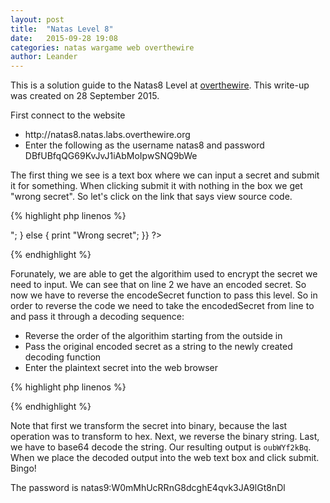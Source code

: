 ```yaml
---
layout: post
title:  "Natas Level 8"
date:   2015-09-28 19:08
categories: natas wargame web overthewire
author: Leander
---
```

This is a solution guide to the Natas8 Level at [overthewire](http://natas8.natas.labs.overthewire.org). This write-up was created on 28 September 2015.

First connect to the website
<ul><li>http://natas8.natas.labs.overthewire.org</li>
<li>Enter the following as the username natas8 and password DBfUBfqQG69KvJvJ1iAbMoIpwSNQ9bWe</li></ul>

The first thing we see is a text box where we can input a secret and submit it for something. When clicking submit it with nothing in the box we get "wrong secret". So let's click on the link that says view source code.

{% highlight php linenos %}
<?php
$encodedSecret = "3d3d516343746d4d6d6c315669563362";
 
function encodeSecret($secret) {
    return bin2hex(strrev(base64_encode($secret)));
}
 
if(array_key_exists("submit", $_POST)) {
    if(encodeSecret($_POST['secret']) == $encodedSecret) {
     print "Access granted. The password for natas9 is <censored>";
    } 
    else {
     print "Wrong secret";
    }}
?>
{% endhighlight %}

Forunately, we are able to get the algorithim used to encrypt the secret we need to input. We can see that on line 2 we have an encoded secret. So now we have to reverse the encodeSecret function to pass this level. So in order to reverse the code we need to take the encodedSecret from line to and pass it through a decoding sequence:
<ul><li>Reverse the order of the algorithim starting from the outside in</li>
<li>Pass the original encoded secret as a string to the newly created decoding function</li>
<li>Enter the plaintext secret into the web browser</li></ul>

{% highlight php linenos %}
<?php
function decodeSecret($secret){
  return base64_decode(strrev(hex2bin($secret)));
  }
  
print "The secret is: "; 
print decodeSecret("3d3d516343746d4d6d6c315669563362");
print "\n";
?>
{% endhighlight %}

Note that first we transform the secret into binary, because the last operation was to transform to hex. Next, we reverse the binary string. Last, we have to base64 decode the string. Our resulting output is <code>oubWYf2kBq</code>. When we place the decoded output into the web text box and click submit. Bingo!

The password is natas9:W0mMhUcRRnG8dcghE4qvk3JA9lGt8nDl
